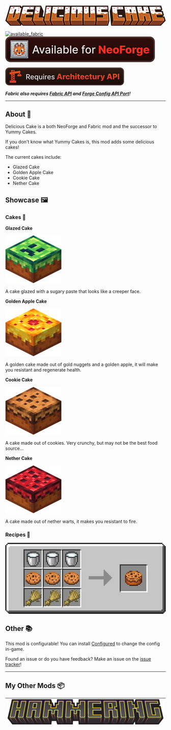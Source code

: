 ![deliciouscake_title](assets/deliciouscake_title.png)

[![available_fabric](https://github.com/intergrav/devins-badges/raw/refs/heads/v3/assets/compact/supported/fabric_vector.svg)](https://fabricmc.net/)
[![available_neoforge](https://raw.githubusercontent.com/intergrav/devins-badges/6bbf631df06444d1f1669f514e32bb5ab93bb0e3/assets/compact/supported/neoforge_vector.svg)](https://neoforged.net/)

[![requires_architectury](https://github.com/intergrav/devins-badges/raw/refs/heads/v3/assets/compact/requires/architectury-api_vector.svg)](https://modrinth.com/mod/architectury-api)

***Fabric also requires [Fabric API](https://modrinth.com/mod/fabric-api) and [Forge Config API Port](https://modrinth.com/mod/forge-config-api-port)!***

---

## About 📖

Delicious Cake is a both NeoForge and Fabric mod and the successor to Yummy Cakes.

If you don't know what Yummy Cakes is, this mod adds some delicious cakes!

The current cakes include:
- Glazed Cake
- Golden Apple Cake
- Cookie Cake
- Nether Cake

## Showcase 🖼️

### Cakes 🍰

**Glazed Cake**

<img src="assets/glazed_cake.png" alt="glazed_cake" height="150"/>

A cake glazed with a sugary paste that looks like a creeper face.

**Golden Apple Cake**

<img src="assets/golden_apple_cake.png" alt="golden_apple_cake" height="150"/>

A golden cake made out of gold nuggets and a golden apple, it will make you resistant and regenerate health.

**Cookie Cake**

<img src="assets/cookie_cake.png" alt="cookie_cake" height="150"/>

A cake made out of cookies. Very crunchy, but may not be the best food source...

**Nether Cake**

<img src="assets/nether_cake.png" alt="nether_cake" height="150"/>

A cake made out of nether warts, it makes you resistant to fire.

### Recipes 🔨

![recipes](assets/recipes.gif)

## Other 📚

This mod is configurable! You can install [Configured](https://www.curseforge.com/minecraft/mc-mods/configured) to change the config in-game. 

Found an issue or do you have feedback? Make an issue on the [issue tracker](https://github.com/Command17/DeliciousCake/issues)!

---

## My Other Mods 📦

| [![hammering_title](https://raw.githubusercontent.com/Command17/Hammering/main/assets/hammering_title.png)](https://modrinth.com/mod/hammering) |
|-------------------------------------------------------------------------------------------------------------------------------------------------|